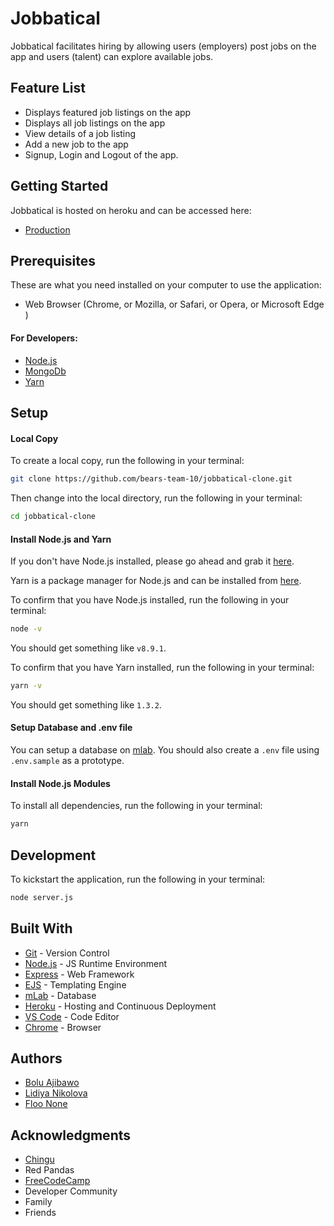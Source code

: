 # Jobbatical
Jobbatical facilitates hiring by allowing users (employers) post jobs on the app and users (talent) can explore available jobs.


## Feature List
* Displays featured job listings on the app
* Displays all job listings on the app
* View details of a job listing
* Add a new job to the app
* Signup, Login and Logout of the app.


## Getting Started
Jobbatical is hosted on heroku and can be accessed here:
 - [Production](https://jobbatical.herokuapp.com/)

## Prerequisites
 These are what you need installed on your computer to use the application:

 - Web Browser (Chrome, or Mozilla, or Safari, or Opera, or Microsoft Edge )

 #### For Developers:
 - [Node.js](https://nodejs.org/en/download/)
 - [MongoDb](https://www.mongodb.com/download-center#community)
 - [Yarn](https://yarnpkg.com/en/docs/install)
     
## Setup
#### Local Copy
To create a local copy, run the following in your terminal:
```bash
git clone https://github.com/bears-team-10/jobbatical-clone.git
```
Then change into the local directory, run the following in your terminal:
```bash
cd jobbatical-clone
```

#### Install Node.js and Yarn
If you don't have Node.js installed, please go ahead and grab it [here](https://nodejs.org/).

Yarn is a package manager for Node.js and can be installed from [here](https://yarnpkg.com/en/docs/install).

To confirm that you have Node.js installed, run the following in your terminal:
```bash
node -v
```
You should get something like `v8.9.1`.

To confirm that you have Yarn installed, run the following in your terminal:
```bash
yarn -v
```
You should get something like `1.3.2`.

#### Setup Database and .env file
You can setup a database on [mlab](https://mlab.com/). You should also create a `.env` file using `.env.sample` as a prototype.

#### Install Node.js Modules
To install all dependencies, run the following in your terminal:
```bash
yarn
```


## Development
To kickstart the application, run the following in your terminal:
```bash
node server.js
```

## Built With

- [Git](https://git-scm.com/) - Version Control
- [Node.js](https://nodejs.org/) - JS Runtime Environment
- [Express](https://expressjs.com/en/starter/installing.html) - Web Framework
- [EJS](http://ejs.co/) - Templating Engine
- [mLab](https://mlab.com/) - Database 
- [Heroku](https://www.heroku.com) - Hosting and Continuous Deployment
- [VS Code](https://code.visualstudio.com/) - Code Editor
- [Chrome](https://www.google.com/chrome/browser/desktop/index.html) - Browser


## Authors

* [Bolu Ajibawo](https://github.com/ajibs)
* [Lidiya Nikolova](https://github.com/l-emi)
* [Floo None](https://github.com/floonone)


## Acknowledgments
* [Chingu](https://chingu-cohorts.github.io/chingu-directory/)
* Red Pandas
* [FreeCodeCamp](https://www.freecodecamp.org/)
* Developer Community
* Family
* Friends
